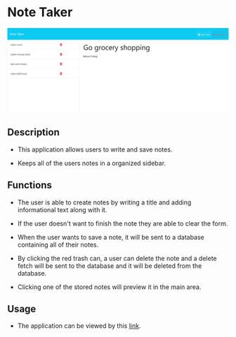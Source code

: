 # Note Taker

![Image of application](./Develop/public/assets/images/Screenshot%202024-02-08%20140233.png)

## Description 

- This application allows users to write and save notes.

- Keeps all of the users notes in a organized sidebar.

## Functions

- The user is able to create notes by writing a title and adding informational text along with it.

- If the user doesn't want to finish the note they are able to clear the form.

- When the user wants to save a note, it will be sent to a database containing all of their notes.

- By clicking the red trash can, a user can delete the note and a delete fetch will be sent to the database and it will be deleted from the database.

- Clicking one of the stored notes will preview it in the main area.

## Usage

- The application can be viewed by this [link](https://noah-note-taker-application-e64916af0fe8.herokuapp.com/).
